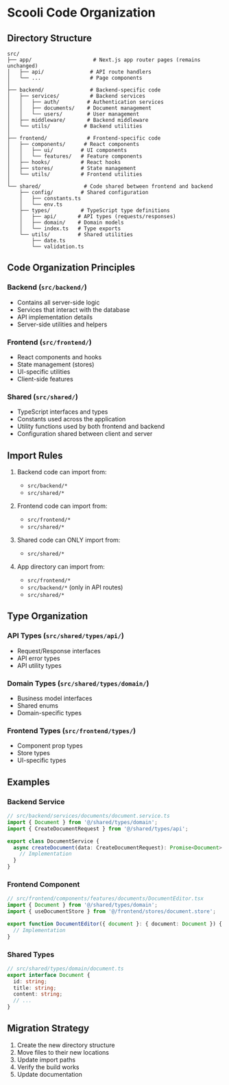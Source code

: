 # Scooli Code Organization

## Directory Structure

```
src/
├── app/                    # Next.js app router pages (remains unchanged)
│   ├── api/               # API route handlers
│   └── ...                # Page components
│
├── backend/               # Backend-specific code
│   ├── services/          # Backend services
│   │   ├── auth/         # Authentication services
│   │   ├── documents/    # Document management
│   │   └── users/        # User management
│   ├── middleware/       # Backend middleware
│   └── utils/           # Backend utilities
│
├── frontend/             # Frontend-specific code
│   ├── components/      # React components
│   │   ├── ui/         # UI components
│   │   └── features/   # Feature components
│   ├── hooks/          # React hooks
│   ├── stores/         # State management
│   └── utils/          # Frontend utilities
│
└── shared/              # Code shared between frontend and backend
    ├── config/         # Shared configuration
    │   ├── constants.ts
    │   └── env.ts
    ├── types/          # TypeScript type definitions
    │   ├── api/       # API types (requests/responses)
    │   ├── domain/    # Domain models
    │   └── index.ts   # Type exports
    └── utils/         # Shared utilities
        ├── date.ts
        └── validation.ts
```

## Code Organization Principles

### Backend (`src/backend/`)
- Contains all server-side logic
- Services that interact with the database
- API implementation details
- Server-side utilities and helpers

### Frontend (`src/frontend/`)
- React components and hooks
- State management (stores)
- UI-specific utilities
- Client-side features

### Shared (`src/shared/`)
- TypeScript interfaces and types
- Constants used across the application
- Utility functions used by both frontend and backend
- Configuration shared between client and server

## Import Rules

1. Backend code can import from:
   - `src/backend/*`
   - `src/shared/*`

2. Frontend code can import from:
   - `src/frontend/*`
   - `src/shared/*`

3. Shared code can ONLY import from:
   - `src/shared/*`

4. App directory can import from:
   - `src/frontend/*`
   - `src/backend/*` (only in API routes)
   - `src/shared/*`

## Type Organization

### API Types (`src/shared/types/api/`)
- Request/Response interfaces
- API error types
- API utility types

### Domain Types (`src/shared/types/domain/`)
- Business model interfaces
- Shared enums
- Domain-specific types

### Frontend Types (`src/frontend/types/`)
- Component prop types
- Store types
- UI-specific types

## Examples

### Backend Service
```typescript
// src/backend/services/documents/document.service.ts
import { Document } from '@/shared/types/domain';
import { CreateDocumentRequest } from '@/shared/types/api';

export class DocumentService {
  async createDocument(data: CreateDocumentRequest): Promise<Document> {
    // Implementation
  }
}
```

### Frontend Component
```typescript
// src/frontend/components/features/documents/DocumentEditor.tsx
import { Document } from '@/shared/types/domain';
import { useDocumentStore } from '@/frontend/stores/document.store';

export function DocumentEditor({ document }: { document: Document }) {
  // Implementation
}
```

### Shared Types
```typescript
// src/shared/types/domain/document.ts
export interface Document {
  id: string;
  title: string;
  content: string;
  // ...
}
```

## Migration Strategy

1. Create the new directory structure
2. Move files to their new locations
3. Update import paths
4. Verify the build works
5. Update documentation 